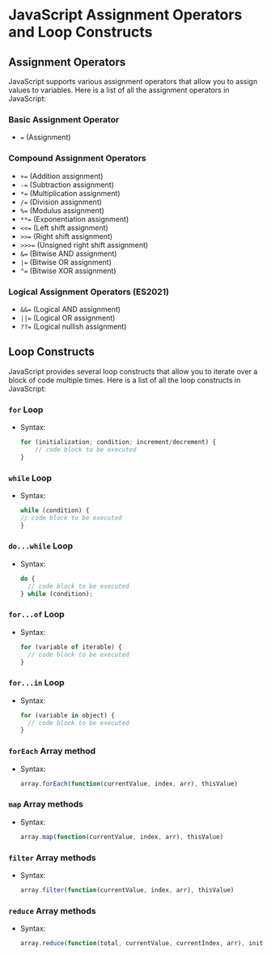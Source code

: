 # JavaScript Assignment Operators and Loop Constructs

## Assignment Operators

JavaScript supports various assignment operators that allow you to assign values to variables. Here is a list of all the assignment operators in JavaScript:

### Basic Assignment Operator
- `=` (Assignment)

### Compound Assignment Operators
- `+=` (Addition assignment)
- `-=` (Subtraction assignment)
- `*=` (Multiplication assignment)
- `/=` (Division assignment)
- `%=` (Modulus assignment)
- `**=` (Exponentiation assignment)
- `<<=` (Left shift assignment)
- `>>=` (Right shift assignment)
- `>>>=` (Unsigned right shift assignment)
- `&=` (Bitwise AND assignment)
- `|=` (Bitwise OR assignment)
- `^=` (Bitwise XOR assignment)

### Logical Assignment Operators (ES2021)
- `&&=` (Logical AND assignment)
- `||=` (Logical OR assignment)
- `??=` (Logical nullish assignment)

## Loop Constructs

JavaScript provides several loop constructs that allow you to iterate over a block of code multiple times. Here is a list of all the loop constructs in JavaScript:

### `for` Loop
- Syntax:
  ```javascript
  for (initialization; condition; increment/decrement) {
      // code block to be executed
  }

### `while` Loop
- Syntax:
  ```javascript
  while (condition) {
  // code block to be executed
  }

### `do...while` Loop
- Syntax:
  ```javascript
  do {
    // code block to be executed
  } while (condition);


### `for...of` Loop
- Syntax:
  ```javascript
  for (variable of iterable) {
    // code block to be executed
  }

### `for...in` Loop
- Syntax:
  ```javascript
  for (variable in object) {
    // code block to be executed
  }


### `forEach` Array method
- Syntax:
  ```javascript
  array.forEach(function(currentValue, index, arr), thisValue)

### `map` Array methods
- Syntax:
  ```javascript
  array.map(function(currentValue, index, arr), thisValue)

### `filter` Array methods
- Syntax:
  ```javascript
  array.filter(function(currentValue, index, arr), thisValue)

### `reduce` Array methods
- Syntax:
  ```javascript
  array.reduce(function(total, currentValue, currentIndex, arr), initialValue)
